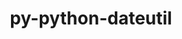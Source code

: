 ---
title: "py-python-dateutil"
layout: cache
categories: [package, develop-2023-05-18]
meta: {"versions": ["2.8.2"], "compilers": ["gcc@=11.1.0", "gcc@=11.3.0", "gcc@=7.5.0"], "oss": ["ubuntu18.04", "ubuntu20.04", "ubuntu22.04"], "platforms": ["linux"], "targets": ["ppc64le", "x86_64_v3"], "stacks": ["data-vis-sdk", "e4s", "e4s-power", "ml-linux-x86_64-cpu", "ml-linux-x86_64-cuda", "ml-linux-x86_64-rocm", "radiuss", "root"], "num_specs": 12, "num_specs_by_stack": {"radiuss": 1, "root": 12, "e4s-power": 3, "data-vis-sdk": 4, "e4s": 3, "ml-linux-x86_64-cuda": 1, "ml-linux-x86_64-cpu": 1, "ml-linux-x86_64-rocm": 1}}
spec_details: [{"hash": "p2s2ccqrp567iqrxleippwckfouspq6s", "compiler": "gcc@=7.5.0", "versions": ["2.8.2"], "os": "ubuntu18.04", "platform": "linux", "target": "x86_64_v3", "variants": ["build_system=python_pip"], "stacks": ["radiuss", "root"], "size": "-", "tarball": "https://binaries.spack.io/develop-2023-05-18/build_cache/linux-ubuntu18.04-x86_64_v3/gcc-7.5.0/py-python-dateutil-2.8.2/linux-ubuntu18.04-x86_64_v3-gcc-7.5.0-py-python-dateutil-2.8.2-p2s2ccqrp567iqrxleippwckfouspq6s.spack"}, {"hash": "i4tf6up62uri7wz57lklmxzauom5ktnf", "compiler": "gcc@=11.1.0", "versions": ["2.8.2"], "os": "ubuntu20.04", "platform": "linux", "target": "ppc64le", "variants": ["build_system=python_pip"], "stacks": ["root", "e4s-power"], "size": "-", "tarball": "https://binaries.spack.io/develop-2023-05-18/build_cache/linux-ubuntu20.04-ppc64le/gcc-11.1.0/py-python-dateutil-2.8.2/linux-ubuntu20.04-ppc64le-gcc-11.1.0-py-python-dateutil-2.8.2-i4tf6up62uri7wz57lklmxzauom5ktnf.spack"}, {"hash": "jvmxu6e6e3pjnq77x5t5hqenlctkua4k", "compiler": "gcc@=11.1.0", "versions": ["2.8.2"], "os": "ubuntu20.04", "platform": "linux", "target": "ppc64le", "variants": ["build_system=python_pip"], "stacks": ["root", "e4s-power"], "size": "-", "tarball": "https://binaries.spack.io/develop-2023-05-18/build_cache/linux-ubuntu20.04-ppc64le/gcc-11.1.0/py-python-dateutil-2.8.2/linux-ubuntu20.04-ppc64le-gcc-11.1.0-py-python-dateutil-2.8.2-jvmxu6e6e3pjnq77x5t5hqenlctkua4k.spack"}, {"hash": "twsrlkvkmyivi5alsrfcqo4vn55uajrd", "compiler": "gcc@=11.1.0", "versions": ["2.8.2"], "os": "ubuntu20.04", "platform": "linux", "target": "ppc64le", "variants": ["build_system=python_pip"], "stacks": ["root", "e4s-power"], "size": "-", "tarball": "https://binaries.spack.io/develop-2023-05-18/build_cache/linux-ubuntu20.04-ppc64le/gcc-11.1.0/py-python-dateutil-2.8.2/linux-ubuntu20.04-ppc64le-gcc-11.1.0-py-python-dateutil-2.8.2-twsrlkvkmyivi5alsrfcqo4vn55uajrd.spack"}, {"hash": "iys4pi66qmr3sx45453vg46xn6t2ftrg", "compiler": "gcc@=11.1.0", "versions": ["2.8.2"], "os": "ubuntu20.04", "platform": "linux", "target": "x86_64_v3", "variants": ["build_system=python_pip"], "stacks": ["root", "data-vis-sdk"], "size": "-", "tarball": "https://binaries.spack.io/develop-2023-05-18/build_cache/linux-ubuntu20.04-x86_64_v3/gcc-11.1.0/py-python-dateutil-2.8.2/linux-ubuntu20.04-x86_64_v3-gcc-11.1.0-py-python-dateutil-2.8.2-iys4pi66qmr3sx45453vg46xn6t2ftrg.spack"}, {"hash": "b2ivvfp4i5moyrbdsisyc7m55zuprn3i", "compiler": "gcc@=11.1.0", "versions": ["2.8.2"], "os": "ubuntu20.04", "platform": "linux", "target": "x86_64_v3", "variants": ["build_system=python_pip"], "stacks": ["root", "data-vis-sdk"], "size": "-", "tarball": "https://binaries.spack.io/develop-2023-05-18/build_cache/linux-ubuntu20.04-x86_64_v3/gcc-11.1.0/py-python-dateutil-2.8.2/linux-ubuntu20.04-x86_64_v3-gcc-11.1.0-py-python-dateutil-2.8.2-b2ivvfp4i5moyrbdsisyc7m55zuprn3i.spack"}, {"hash": "gwlxtqqzsn2l6rnifnoaw6aafxfzqo57", "compiler": "gcc@=11.1.0", "versions": ["2.8.2"], "os": "ubuntu20.04", "platform": "linux", "target": "x86_64_v3", "variants": ["build_system=python_pip"], "stacks": ["e4s", "root"], "size": "-", "tarball": "https://binaries.spack.io/develop-2023-05-18/build_cache/linux-ubuntu20.04-x86_64_v3/gcc-11.1.0/py-python-dateutil-2.8.2/linux-ubuntu20.04-x86_64_v3-gcc-11.1.0-py-python-dateutil-2.8.2-gwlxtqqzsn2l6rnifnoaw6aafxfzqo57.spack"}, {"hash": "4hivx2vcvdzksnkyzad2bmbdiwsotaan", "compiler": "gcc@=11.1.0", "versions": ["2.8.2"], "os": "ubuntu20.04", "platform": "linux", "target": "x86_64_v3", "variants": ["build_system=python_pip"], "stacks": ["root", "data-vis-sdk"], "size": "-", "tarball": "https://binaries.spack.io/develop-2023-05-18/build_cache/linux-ubuntu20.04-x86_64_v3/gcc-11.1.0/py-python-dateutil-2.8.2/linux-ubuntu20.04-x86_64_v3-gcc-11.1.0-py-python-dateutil-2.8.2-4hivx2vcvdzksnkyzad2bmbdiwsotaan.spack"}, {"hash": "cktxhnlaefakirf6rcfvgsrj7dqryaa5", "compiler": "gcc@=11.1.0", "versions": ["2.8.2"], "os": "ubuntu20.04", "platform": "linux", "target": "x86_64_v3", "variants": ["build_system=python_pip"], "stacks": ["e4s", "root"], "size": "-", "tarball": "https://binaries.spack.io/develop-2023-05-18/build_cache/linux-ubuntu20.04-x86_64_v3/gcc-11.1.0/py-python-dateutil-2.8.2/linux-ubuntu20.04-x86_64_v3-gcc-11.1.0-py-python-dateutil-2.8.2-cktxhnlaefakirf6rcfvgsrj7dqryaa5.spack"}, {"hash": "axi724naojv5r4sqw6suo4w43sp5kn3p", "compiler": "gcc@=11.1.0", "versions": ["2.8.2"], "os": "ubuntu20.04", "platform": "linux", "target": "x86_64_v3", "variants": ["build_system=python_pip"], "stacks": ["root", "data-vis-sdk"], "size": "-", "tarball": "https://binaries.spack.io/develop-2023-05-18/build_cache/linux-ubuntu20.04-x86_64_v3/gcc-11.1.0/py-python-dateutil-2.8.2/linux-ubuntu20.04-x86_64_v3-gcc-11.1.0-py-python-dateutil-2.8.2-axi724naojv5r4sqw6suo4w43sp5kn3p.spack"}, {"hash": "zw37uhnton5a74b4eu6mdxsabwksqzfz", "compiler": "gcc@=11.1.0", "versions": ["2.8.2"], "os": "ubuntu20.04", "platform": "linux", "target": "x86_64_v3", "variants": ["build_system=python_pip"], "stacks": ["e4s", "root"], "size": "-", "tarball": "https://binaries.spack.io/develop-2023-05-18/build_cache/linux-ubuntu20.04-x86_64_v3/gcc-11.1.0/py-python-dateutil-2.8.2/linux-ubuntu20.04-x86_64_v3-gcc-11.1.0-py-python-dateutil-2.8.2-zw37uhnton5a74b4eu6mdxsabwksqzfz.spack"}, {"hash": "a2l5fydohagzp2ddh6s6ruli6uq45zo4", "compiler": "gcc@=11.3.0", "versions": ["2.8.2"], "os": "ubuntu22.04", "platform": "linux", "target": "x86_64_v3", "variants": ["build_system=python_pip"], "stacks": ["ml-linux-x86_64-cuda", "ml-linux-x86_64-cpu", "root", "ml-linux-x86_64-rocm"], "size": "-", "tarball": "https://binaries.spack.io/develop-2023-05-18/build_cache/linux-ubuntu22.04-x86_64_v3/gcc-11.3.0/py-python-dateutil-2.8.2/linux-ubuntu22.04-x86_64_v3-gcc-11.3.0-py-python-dateutil-2.8.2-a2l5fydohagzp2ddh6s6ruli6uq45zo4.spack"}]
---